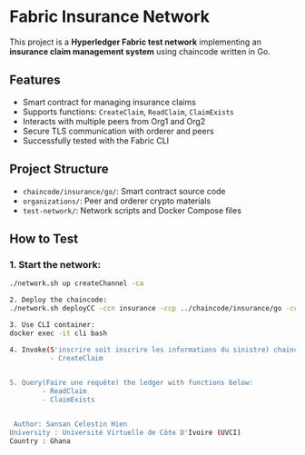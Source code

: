# Fabric Insurance Network

This project is a **Hyperledger Fabric test network** implementing an **insurance claim management system** using chaincode written in Go.

##  Features

- Smart contract for managing insurance claims
- Supports functions: `CreateClaim`, `ReadClaim`, `ClaimExists`
- Interacts with multiple peers from Org1 and Org2
- Secure TLS communication with orderer and peers
- Successfully tested with the Fabric CLI

##  Project Structure

- `chaincode/insurance/go/`: Smart contract source code
- `organizations/`: Peer and orderer crypto materials
- `test-network/`: Network scripts and Docker Compose files

##  How to Test

### 1. Start the network:
```bash
./network.sh up createChannel -ca

2. Deploy the chaincode:
./network.sh deployCC -ccn insurance -ccp ../chaincode/insurance/go -ccl go

3. Use CLI container:
docker exec -it cli bash

4. Invoke(S'inscrire soit inscrire les informations du sinistre) chaincode with the function below:
          - CreateClaim
 

5. Query(Faire une requête) the ledger with functions below:
        - ReadClaim
        - ClaimExists


 Author: Sansan Celestin Hien
University : Université Virtuelle de Côte D'Ivoire (UVCI)
Country : Ghana
